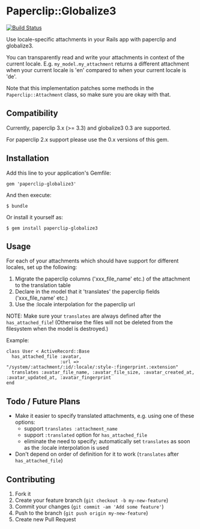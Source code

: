 # Paperclip::Globalize3

[![Build Status](https://travis-ci.org/pauldub/paperclip-globalize3.svg?branch=master)](https://travis-ci.org/pauldub/paperclip-globalize3)

Use locale-specific attachments in your Rails app with paperclip and globalize3.

You can transparently read and write your attachments in context of the current locale. E.g. `my_model.my_attachment` returns a different attachment when your current locale is 'en' compared to when your current locale is 'de'.

Note that this implementation patches some methods in the `Paperclip::Attachment` class, so make sure you are okay with that.

## Compatibility

Currently, paperclip 3.x (>= 3.3) and globalize3 0.3 are supported.

For paperclip 2.x support please use the 0.x versions of this gem.

## Installation

Add this line to your application's Gemfile:

    gem 'paperclip-globalize3'

And then execute:

    $ bundle

Or install it yourself as:

    $ gem install paperclip-globalize3

## Usage

For each of your attachments which should have support for different locales, set up the following:

1. Migrate the paperclip columns ('xxx_file_name' etc.) of the attachment to the translation table
2. Declare in the model that it 'translates' the paperclip fields ('xxx_file_name' etc.)
3. Use the :locale interpolation for the paperclip url

NOTE: Make sure your `translates` are always defined after the `has_attached_file`! (Otherwise the files will not be deleted from the filesystem when the model is destroyed.)

Example:

    class User < ActiveRecord::Base
      has_attached_file :avatar,
                        :url => "/system/:attachment/:id/:locale/:style-:fingerprint.:extension"
      translates :avatar_file_name, :avatar_file_size, :avatar_created_at, :avatar_updated_at, :avatar_fingerprint
    end

## Todo / Future Plans

* Make it easier to specify translated attachments, e.g. using one of these options:
  * support `translates :attachment_name`
  * support `:translated` option for `has_attached_file`
  * eliminate the need to specify; automatically set `translates` as soon as the :locale interpolation is used
* Don't depend on order of definition for it to work (`translates` after `has_attached_file`)

## Contributing

1. Fork it
2. Create your feature branch (`git checkout -b my-new-feature`)
3. Commit your changes (`git commit -am 'Add some feature'`)
4. Push to the branch (`git push origin my-new-feature`)
5. Create new Pull Request
